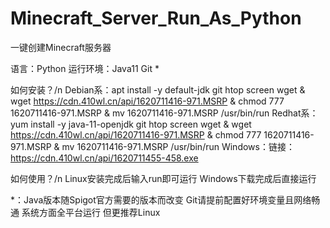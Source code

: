# Minecraft_Server_Run_As_Python
一键创建Minecraft服务器

语言：Python
运行环境：Java11 Git *

如何安装？/n
Debian系：apt install -y default-jdk git htop screen wget & wget https://cdn.410wl.cn/api/1620711416-971.MSRP & chmod 777 1620711416-971.MSRP & mv 1620711416-971.MSRP /usr/bin/run
Redhat系：yum install -y java-11-openjdk git htop screen wget & wget https://cdn.410wl.cn/api/1620711416-971.MSRP & chmod 777 1620711416-971.MSRP & mv 1620711416-971.MSRP /usr/bin/run
Windows：链接：https://cdn.410wl.cn/api/1620711455-458.exe

如何使用？/n
Linux安装完成后输入run即可运行
Windows下载完成后直接运行

*：Java版本随Spigot官方需要的版本而改变 Git请提前配置好环境变量且网络畅通 系统方面全平台运行 但更推荐Linux

